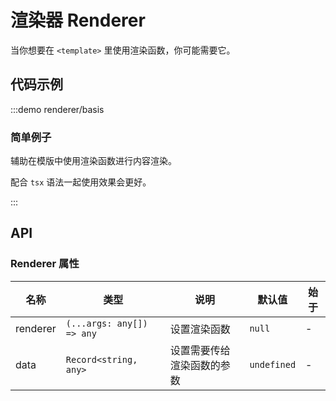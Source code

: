 # 渲染器 Renderer

当你想要在 `<template>` 里使用渲染函数，你可能需要它。

## 代码示例

:::demo renderer/basis

### 简单例子

辅助在模版中使用渲染函数进行内容渲染。

配合 `tsx` 语法一起使用效果会更好。

:::

## API

### Renderer 属性

| 名称     | 类型                      | 说明                       | 默认值      | 始于 |
| -------- | ------------------------- | -------------------------- | ----------- | ---- |
| renderer | `(...args: any[]) => any` | 设置渲染函数               | `null`      | -    |
| data     | `Record<string, any>`     | 设置需要传给渲染函数的参数 | `undefined` | -    |

